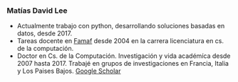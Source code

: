 ### Matías David Lee

  - Actualmente trabajo con python, desarrollando soluciones basadas en datos, desde 2017.
  - Tareas docente en [Famaf](https://www.famaf.unc.edu.ar/) desde 2004 en la carrera licenciatura en cs. de la computación.  
  - Doctor en Cs. de la Computación. Investigación y vida académíca desde 2007 hasta 2017. Trabajé en grupos de investigaciones en Francia, Italia y Los Paises Bajos. [Google Scholar](https://scholar.google.com/citations?user=eWYixqsAAAAJ&hl=es)
  
  
  
